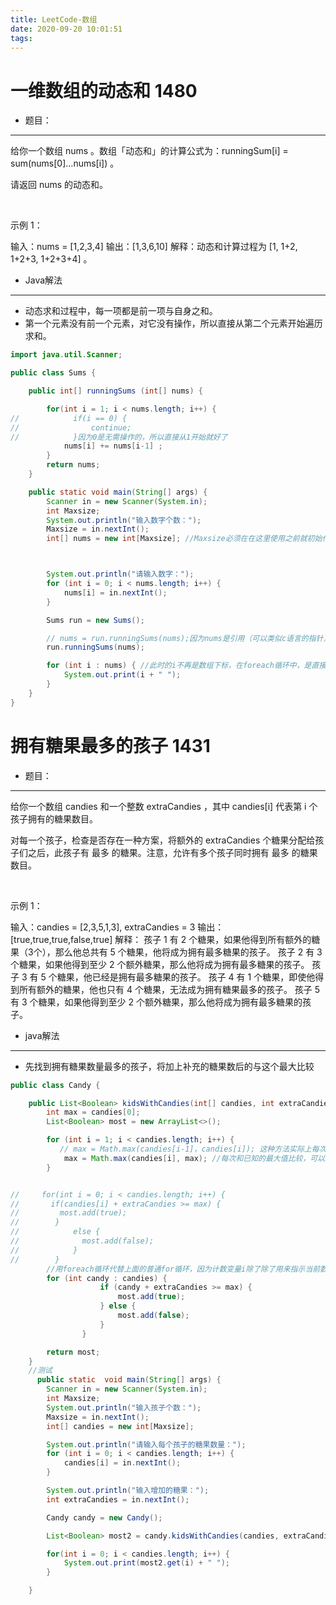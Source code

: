 ```yaml
---
title: LeetCode-数组
date: 2020-09-20 10:01:51
tags:
---
```


# 一维数组的动态和 1480

* 题目：
---
给你一个数组 nums 。数组「动态和」的计算公式为：runningSum[i] = sum(nums[0]…nums[i]) 。

请返回 nums 的动态和。

 

示例 1：

输入：nums = [1,2,3,4]
输出：[1,3,6,10]
解释：动态和计算过程为 [1, 1+2, 1+2+3, 1+2+3+4] 。

* Java解法
---

* 动态求和过程中，每一项都是前一项与自身之和。
* 第一个元素没有前一个元素，对它没有操作，所以直接从第二个元素开始遍历求和。
```java
import java.util.Scanner;

public class Sums {

    public int[] runningSums (int[] nums) {

        for(int i = 1; i < nums.length; i++) {
//            if(i == 0) {
//                continue;
//            }因为0是无需操作的，所以直接从1开始就好了
            nums[i] += nums[i-1] ;
        }
        return nums;
    }

    public static void main(String[] args) {
        Scanner in = new Scanner(System.in);
        int Maxsize;
        System.out.println("输入数字个数：");
        Maxsize = in.nextInt();
        int[] nums = new int[Maxsize]; //Maxsize必须在在这里使用之前就初始化



        System.out.println("请输入数字：");
        for (int i = 0; i < nums.length; i++) {
            nums[i] = in.nextInt();
        }

        Sums run = new Sums();

        // nums = run.runningSums(nums);因为nums是引用（可以类似c语言的指针），所以nums传进函数的对象被修改了，但是nums依然指向那个对象，所以可以不用接收返回值
        run.runningSums(nums);

        for (int i : nums) { //此时的i不再是数组下标，在foreach循环中，是直接将数组元素的值赋给i
            System.out.print(i + " ");
        }
    }
}
```
# 拥有糖果最多的孩子 1431

* 题目：
---
给你一个数组 candies 和一个整数 extraCandies ，其中 candies[i] 代表第 i 个孩子拥有的糖果数目。

对每一个孩子，检查是否存在一种方案，将额外的 extraCandies 个糖果分配给孩子们之后，此孩子有 最多 的糖果。注意，允许有多个孩子同时拥有 最多 的糖果数目。

 

示例 1：

输入：candies = [2,3,5,1,3], extraCandies = 3
输出：[true,true,true,false,true] 
解释：
孩子 1 有 2 个糖果，如果他得到所有额外的糖果（3个），那么他总共有 5 个糖果，他将成为拥有最多糖果的孩子。
孩子 2 有 3 个糖果，如果他得到至少 2 个额外糖果，那么他将成为拥有最多糖果的孩子。
孩子 3 有 5 个糖果，他已经是拥有最多糖果的孩子。
孩子 4 有 1 个糖果，即使他得到所有额外的糖果，他也只有 4 个糖果，无法成为拥有糖果最多的孩子。
孩子 5 有 3 个糖果，如果他得到至少 2 个额外糖果，那么他将成为拥有最多糖果的孩子。

* java解法
---
* 先找到拥有糖果数量最多的孩子，将加上补充的糖果数后的与这个最大比较
```java
public class Candy {

    public List<Boolean> kidsWithCandies(int[] candies, int extraCandies) { //List<Boolean>是来自List接口的
        int max = candies[0];
        List<Boolean> most = new ArrayList<>();

        for (int i = 1; i < candies.length; i++) {
           // max = Math.max(candies[i-1]，candies[i]); 这种方法实际上每次只比较了两个数的大小，而不是整个数组的大小
            max = Math.max(candies[i], max); //每次和已知的最大值比较，可以避免计数变量的计算
        }


//     for(int i = 0; i < candies.length; i++) {
//       if(candies[i] + extraCandies >= max) {
//         most.add(true);
//        }
//            else {
//              most.add(false);
//            }
//        }
        //用foreach循环代替上面的普通for循环，因为计数变量i除了除了用来指示当前数组变量，没有任何作用。
        for (int candy : candies) {
                    if (candy + extraCandies >= max) {
                        most.add(true);
                    } else {
                        most.add(false);
                    }
                }

        return most;
    }
    //测试
      public static  void main(String[] args) {
        Scanner in = new Scanner(System.in);
        int Maxsize;
        System.out.println("输入孩子个数：");
        Maxsize = in.nextInt();
        int[] candies = new int[Maxsize];

        System.out.println("请输入每个孩子的糖果数量：");
        for (int i = 0; i < candies.length; i++) {
            candies[i] = in.nextInt();
        }

        System.out.println("输入增加的糖果：");
        int extraCandies = in.nextInt();

        Candy candy = new Candy();

        List<Boolean> most2 = candy.kidsWithCandies(candies, extraCandies);

        for(int i = 0; i < candies.length; i++) {
            System.out.print(most2.get(i) + " ");
        }

    }
```